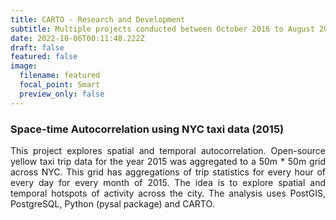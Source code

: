 ```yaml
---
title: CARTO - Research and Development
subtitle: Multiple projects conducted between October 2016 to August 2017
date: 2022-10-06T00:11:48.222Z
draft: false
featured: false
image:
  filename: featured
  focal_point: Smart
  preview_only: false
---
```

### S﻿pace-time Autocorrelation using NYC taxi data (2015)

<div style="text-align: justify">This project explores spatial and temporal autocorrelation. Open-source yellow taxi trip data for the year 2015 was aggregated to a 50m * 50m grid across NYC. This grid has aggregations of trip statistics for every hour of every day for every month of 2015. The idea is to explore spatial and temporal hotspots of activity across the city. The analysis uses PostGIS, PostgreSQL, Python (pysal package) and CARTO.</div>
